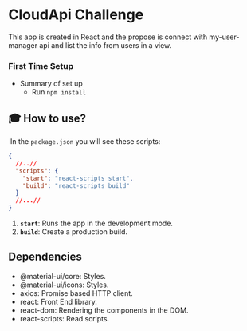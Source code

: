 # CloudApi Challenge

This app is created in React and the propose is connect with my-user-manager api and list the info from users in a view.

### First Time Setup

- Summary of set up
  - Run `npm install`

## 🎓 How to use?

​
In the `package.json` you will see these scripts:
​

```json
{
  //..//
  "scripts": {
    "start": "react-scripts start",
    "build": "react-scripts build"
  }
  //...//
}
```

1.  **`start`**: Runs the app in the development mode.
    ​
2.  **`build`**: Create a production build.

## Dependencies

- @material-ui/core: Styles.
- @material-ui/icons: Styles.
- axios: Promise based HTTP client.
- react: Front End library.
- react-dom: Rendering the components in the DOM.
- react-scripts: Read scripts.


